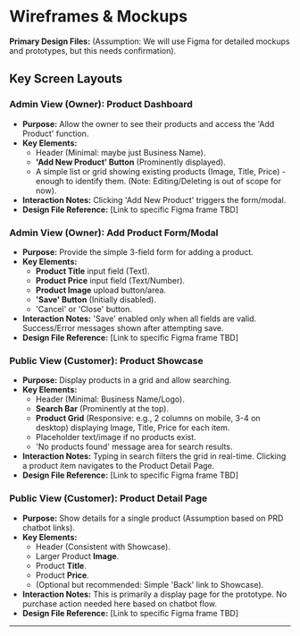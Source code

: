 # Wireframes & Mockups

**Primary Design Files:** (Assumption: We will use Figma for detailed mockups and prototypes, but this needs confirmation).

## Key Screen Layouts

### Admin View (Owner): Product Dashboard

  * **Purpose:** Allow the owner to see their products and access the 'Add Product' function.
  * **Key Elements:**
      * Header (Minimal: maybe just Business Name).
      * **'Add New Product' Button** (Prominently displayed).
      * A simple list or grid showing existing products (Image, Title, Price) - enough to identify them. (Note: Editing/Deleting is out of scope for now).
  * **Interaction Notes:** Clicking 'Add New Product' triggers the form/modal.
  * **Design File Reference:** [Link to specific Figma frame TBD]

### Admin View (Owner): Add Product Form/Modal

  * **Purpose:** Provide the simple 3-field form for adding a product.
  * **Key Elements:**
      * **Product Title** input field (Text).
      * **Product Price** input field (Text/Number).
      * **Product Image** upload button/area.
      * **'Save' Button** (Initially disabled).
      * 'Cancel' or 'Close' button.
  * **Interaction Notes:** 'Save' enabled only when all fields are valid. Success/Error messages shown after attempting save.
  * **Design File Reference:** [Link to specific Figma frame TBD]

### Public View (Customer): Product Showcase

  * **Purpose:** Display products in a grid and allow searching.
  * **Key Elements:**
      * Header (Minimal: Business Name/Logo).
      * **Search Bar** (Prominently at the top).
      * **Product Grid** (Responsive: e.g., 2 columns on mobile, 3-4 on desktop) displaying Image, Title, Price for each item.
      * Placeholder text/image if no products exist.
      * 'No products found' message area for search results.
  * **Interaction Notes:** Typing in search filters the grid in real-time. Clicking a product item navigates to the Product Detail Page.
  * **Design File Reference:** [Link to specific Figma frame TBD]

### Public View (Customer): Product Detail Page

  * **Purpose:** Show details for a single product (Assumption based on PRD chatbot links).
  * **Key Elements:**
      * Header (Consistent with Showcase).
      * Larger Product **Image**.
      * Product **Title**.
      * Product **Price**.
      * (Optional but recommended: Simple 'Back' link to Showcase).
  * **Interaction Notes:** This is primarily a display page for the prototype. No purchase action needed here based on chatbot flow.
  * **Design File Reference:** [Link to specific Figma frame TBD]

-----
